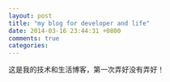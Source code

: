 ```yaml
---
layout: post
title: "my blog for developer and life"
date: 2014-03-16 23:44:31 +0800
comments: true
categories: 
---
```

这是我的技术和生活博客，第一次弄好没有弄好！